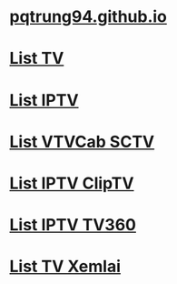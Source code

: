 # [pqtrung94.github.io](https://github.com/pqtrung94/pqtrung94.github.io/blob/main/README.md)

# [List TV](https://raw.githubusercontent.com/pqtrung94/pqtrung94.github.io/main/list-tv.m3u)
# [List IPTV](https://raw.githubusercontent.com/pqtrung94/pqtrung94.github.io/main/list-iptv.m3u)
# [List VTVCab SCTV](https://raw.githubusercontent.com/pqtrung94/pqtrung94.github.io/main/list-vtvcab-sctv.m3u)
# [List IPTV ClipTV](https://raw.githubusercontent.com/pqtrung94/pqtrung94.github.io/main/list-iptv-pqt-cliptv.m3u)
# [List IPTV TV360](https://raw.githubusercontent.com/pqtrung94/pqtrung94.github.io/main/list-iptv-pqt-tv360.m3u)
# [List TV Xemlai](https://raw.githubusercontent.com/pqtrung94/pqtrung94.github.io/main/list-tv-pqt-xemlai.m3u)
